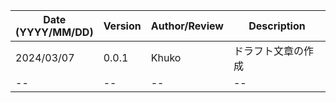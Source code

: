 
| Date<br>(YYYY/MM/DD) | Version | Author/Review | Description        |
| -------------------- | ------- | ------------- | ------------------ |
| 2024/03/07           | 0.0.1   | Khuko         | ドラフト文章の作成 |
| --                   | --      | --            | --                 |
